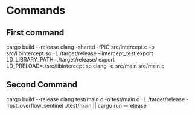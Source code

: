 # Commands

## First command
cargo build --release
clang -shared -fPIC src/intercept.c -o src/libintercept.so -L./target/release -lintercept_test
export LD_LIBRARY_PATH=./target/release/
export LD_PRELOAD=./src/libintercept.so 
clang -o src/main src/main.c


## Second Command

cargo build --release
clang test/main.c -o test/main.o -L./target/release -lrust_overflow_sentinel
./test/main || cargo run --release
